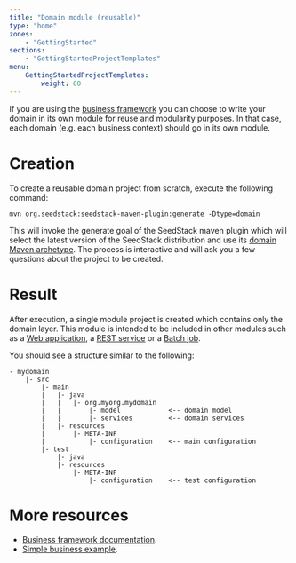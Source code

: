 ```yaml
---
title: "Domain module (reusable)"
type: "home"
zones:
    - "GettingStarted"
sections:
    - "GettingStartedProjectTemplates"
menu:
    GettingStartedProjectTemplates:
        weight: 60
---
```


If you are using the [business framework](/docs/business) you can choose to write your domain in its own module for 
reuse and modularity purposes. In that case, each domain (e.g. each business context) should go in its own module.

# Creation

To create a reusable domain project from scratch, execute the following command:

```plain
mvn org.seedstack:seedstack-maven-plugin:generate -Dtype=domain
```

This will invoke the generate goal of the SeedStack maven plugin which will select the latest version
of the SeedStack distribution and use its [domain Maven archetype](http://search.maven.org/#browse%7C1573518700). 
The process is interactive and will ask you a few questions about the project to be created.

# Result

After execution, a single module project is created which contains only the domain layer. This module is intended to be
included in other modules such as a [Web application](../web), a [REST service](../rest) or a [Batch job](../batch).

You should see a structure similar to the following:

```plain
- mydomain
    |- src
        |- main
        |   |- java
        |   |   |- org.myorg.mydomain
        |   |       |- model            <-- domain model
        |   |       |- services         <-- domain services
        |   |- resources
        |       |- META-INF
        |           |- configuration    <-- main configuration
        |- test
            |- java
            |- resources
                |- META-INF
                    |- configuration    <-- test configuration
```

# More resources

* [Business framework documentation](/docs/business).
* [Simple business example](https://github.com/seedstack/samples/tree/master/business).